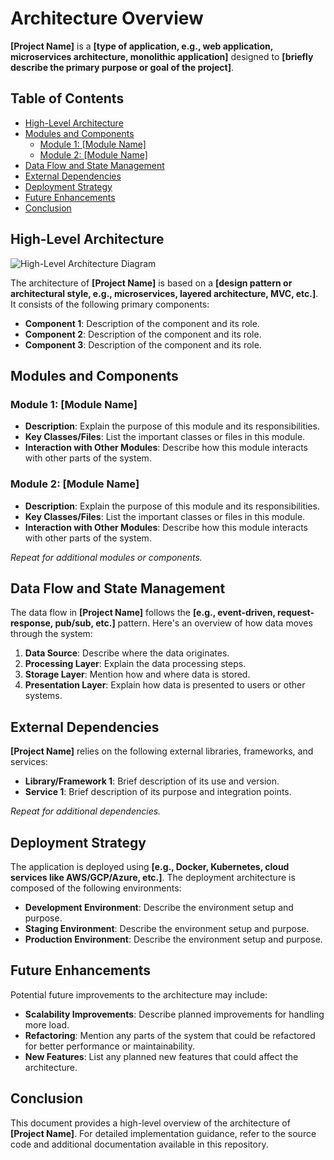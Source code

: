 # Architecture Overview

**[Project Name]** is a **[type of application, e.g., web application, microservices architecture, monolithic application]** designed to **[briefly describe the primary purpose or goal of the project]**.

## Table of Contents

- [High-Level Architecture](#high-level-architecture)
- [Modules and Components](#modules-and-components)
  - [Module 1: \[Module Name\]](#module-1-module-name)
  - [Module 2: \[Module Name\]](#module-2-module-name)
- [Data Flow and State Management](#data-flow-and-state-management)
- [External Dependencies](#external-dependencies)
- [Deployment Strategy](#deployment-strategy)
- [Future Enhancements](#future-enhancements)
- [Conclusion](#conclusion)

## High-Level Architecture

![High-Level Architecture Diagram](./docs/architecture-diagram.png)

The architecture of **[Project Name]** is based on a **[design pattern or architectural style, e.g., microservices, layered architecture, MVC, etc.]**. It consists of the following primary components:

- **Component 1**: Description of the component and its role.
- **Component 2**: Description of the component and its role.
- **Component 3**: Description of the component and its role.

## Modules and Components

### Module 1: [Module Name]

- **Description**: Explain the purpose of this module and its responsibilities.
- **Key Classes/Files**: List the important classes or files in this module.
- **Interaction with Other Modules**: Describe how this module interacts with other parts of the system.

### Module 2: [Module Name]

- **Description**: Explain the purpose of this module and its responsibilities.
- **Key Classes/Files**: List the important classes or files in this module.
- **Interaction with Other Modules**: Describe how this module interacts with other parts of the system.

*Repeat for additional modules or components.*

## Data Flow and State Management

The data flow in **[Project Name]** follows the **[e.g., event-driven, request-response, pub/sub, etc.]** pattern. Here's an overview of how data moves through the system:

1. **Data Source**: Describe where the data originates.
2. **Processing Layer**: Explain the data processing steps.
3. **Storage Layer**: Mention how and where data is stored.
4. **Presentation Layer**: Explain how data is presented to users or other systems.

## External Dependencies

**[Project Name]** relies on the following external libraries, frameworks, and services:

- **Library/Framework 1**: Brief description of its use and version.
- **Service 1**: Brief description of its purpose and integration points.

*Repeat for additional dependencies.*

## Deployment Strategy

The application is deployed using **[e.g., Docker, Kubernetes, cloud services like AWS/GCP/Azure, etc.]**. The deployment architecture is composed of the following environments:

- **Development Environment**: Describe the environment setup and purpose.
- **Staging Environment**: Describe the environment setup and purpose.
- **Production Environment**: Describe the environment setup and purpose.

## Future Enhancements

Potential future improvements to the architecture may include:

- **Scalability Improvements**: Describe planned improvements for handling more load.
- **Refactoring**: Mention any parts of the system that could be refactored for better performance or maintainability.
- **New Features**: List any planned new features that could affect the architecture.

## Conclusion

This document provides a high-level overview of the architecture of **[Project Name]**. For detailed implementation guidance, refer to the source code and additional documentation available in this repository.


